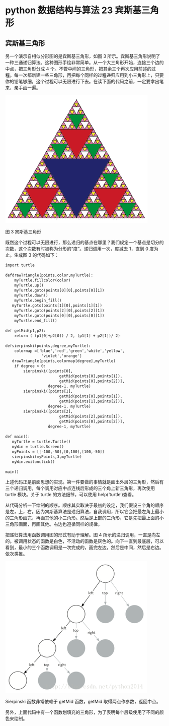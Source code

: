 # python 数据结构与算法 23 宾斯基三角形

## 宾斯基三角形

另一个演示自相似分形图的是宾斯基三角形，如图 3 所示。宾斯基三角形说明了一种三通递归算法。这种图形手绘非常简单。从一个大三角形开始，连接三个边的中点，把三角形分成 4 个。不管中间的三角形，把其余三个再次应用前述的过程。每一次都新建一些三角形，再把每个同样的过程递归应用到小三角形上，只要你的铅笔够细，这个过程可以无限进行下去。在读下面的代码之前，一定要拿出笔来，亲手画一遍。

![](img/5867bc36cd135e6797135a74115299c5.jpg)

图 3 宾斯基三角形

既然这个过程可以无限进行，那么递归的基点在哪里？我们规定一个基点是切分的次数，这个次数有时被称为分形的“度”。递归调用一次，度减去 1，直到 0 度为止。生成图 3 的代码如下：

```
import turtle

defdrawTriangle(points,color,myTurtle):
    myTurtle.fillcolor(color)
    myTurtle.up()
    myTurtle.goto(points[0][0],points[0][1])
    myTurtle.down()
    myTurtle.begin_fill()
   myTurtle.goto(points[1][0],points[1][1])
    myTurtle.goto(points[2][0],points[2][1])
    myTurtle.goto(points[0][0],points[0][1])
    myTurtle.end_fill()

def getMid(p1,p2):
    return ( (p1[0]+p2[0]) / 2, (p1[1] + p2[1])/ 2)

defsierpinski(points,degree,myTurtle):
    colormap =['blue','red','green','white','yellow',
                'violet','orange']
   drawTriangle(points,colormap[degree],myTurtle)
    if degree > 0:
        sierpinski([points[0],
                        getMid(points[0],points[1]),
                        getMid(points[0],points[2])],
                   degree-1, myTurtle)
        sierpinski([points[1],
                        getMid(points[0],points[1]),
                        getMid(points[1],points[2])],
                   degree-1, myTurtle)
        sierpinski([points[2],
                        getMid(points[2],points[1]),
                        getMid(points[0],points[2])],
                   degree-1, myTurtle)

def main():
   myTurtle = turtle.Turtle()
   myWin = turtle.Screen()
   myPoints = [[-100,-50],[0,100],[100,-50]]
   sierpinski(myPoints,3,myTurtle)
   myWin.exitonclick()

main()

```

上述代码正是前面思想的实现。第一件要做的事情就是画出外层的三角形，然后有三个递归调用，每个调用对应中点连线后形成的三个角上新三角形，再次使用 turtle 模块。关于 turtle 的方法细节，可以使用 help(‘turtle’)查看。

从代码分析一下绘制的顺序。顺序其实取决于最初的设定，我们假设三个角的顺序是左，上，右。因为宾斯基算法是递归算法，自我调用，所以它会把最左角上最小的三角形画完，再画其他的小三角形。然后是上部的三角形，它是先把最上面的小三角形画面，再画其他。右边也遵循同样的规律。

把递归算法用函数调用图的形式有助于理解。图 4 所示的递归调用，一直是向左的。被调用状态的函数是白色，不活动的函数是灰色的。向下一直到最底层，可以看到，最小的三个函数调用是一次完成的，画完左边，然后是中间，然后是右边。依次类推。

![](img/949396b8053f37b9a87736366e6f332e.jpg)

Sierpinski 函数非常依赖于 getMid 函数，getMid 取得两点作参数，返回中点。

另外，上面代码中有一个函数划填充的三角形，为了表明每个层级使用了不同的颜色来绘制。